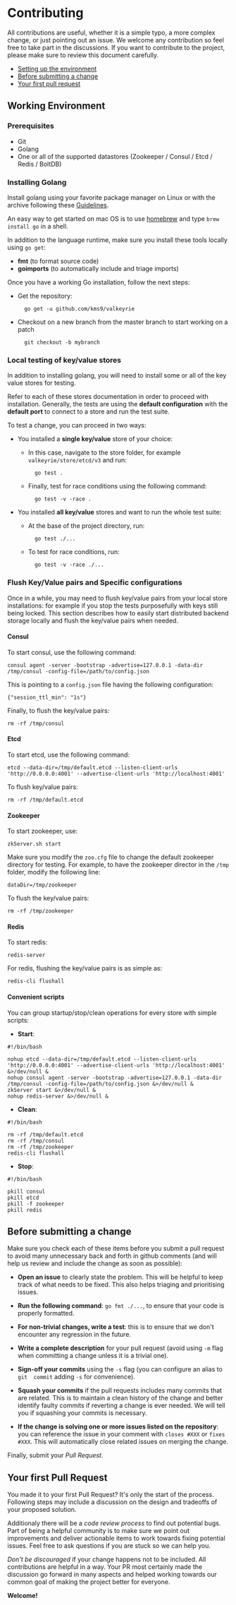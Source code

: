 # Contributing

All contributions are useful, whether it is a simple typo, a more complex change, or
just pointing out an issue. We welcome any contribution so feel free to take part in
the discussions. If you want to contribute to the project, please make sure to review
this document carefully.

- [Setting up the environment](#setting-up-the-environment)
- [Before submitting a change](#before-submitting-a-change)
- [Your first pull request](#your-first-pull-request)

## Working Environment

### Prerequisites

- Git
- Golang
- One or all of the supported datastores (Zookeeper / Consul / Etcd / Redis / BoltDB)

### Installing Golang

Install golang using your favorite package manager on Linux or with the archive
following these [Guidelines](https://golang.org/doc/install).

An easy way to get started on mac OS is to use [homebrew](https://brew.sh) and type
`brew install go` in a shell.

In addition to the language runtime, make sure you install these tools locally using
`go get`:

- **fmt** (to format source code)
- **goimports** (to automatically include and triage imports)

Once you have a working Go installation, follow the next steps:

- Get the repository:

        go get -u github.com/kms9/valkeyrie

- Checkout on a new branch from the master branch to start working on a patch

        git checkout -b mybranch

### Local testing of key/value stores

In addition to installing golang, you will need to install some or all of the key
value stores for testing.

Refer to each of these stores documentation in order to proceed with installation.
Generally, the tests are using the **default configuration** with the **default port**
to connect to a store and run the test suite.

To test a change, you can proceed in two ways:

- You installed a **single key/value** store of your choice:

    - In this case, navigate to the store folder, for example `valkeyrie/store/etcd/v3` and run:

            go test .

    - Finally, test for race conditions using the following command:

            go test -v -race .

- You installed **all key/value** stores and want to run the whole test suite:

    - At the base of the project directory, run:

            go test ./...

    - To test for race conditions, run:

            go test -v -race ./...

### Flush Key/Value pairs and Specific configurations

Once in a while, you may need to flush key/value pairs from your local store installations:
for example if you stop the tests purposefully with keys still being locked. This section
describes how to easily start distributed backend storage locally and flush the key/value
pairs when needed.

#### Consul

To start consul, use the following command:

    consul agent -server -bootstrap -advertise=127.0.0.1 -data-dir /tmp/consul -config-file=/path/to/config.json

This is pointing to a `config.json` file having the following configuration:

    {"session_ttl_min": "1s"}

Finally, to flush the key/value pairs:

    rm -rf /tmp/consul

#### Etcd

To start etcd, use the following command:

    etcd --data-dir=/tmp/default.etcd --listen-client-urls 'http://0.0.0.0:4001' --advertise-client-urls 'http://localhost:4001'

To flush key/value pairs:

    rm -rf /tmp/default.etcd

#### Zookeeper

To start zookeeper, use:

    zkServer.sh start

Make sure you modify the `zoo.cfg` file to change the default zookeeper directory for testing. For
example, to have the zookeeper director in the `/tmp` folder, modify the following line:

    dataDir=/tmp/zookeeper

To flush the key/value pairs:

    rm -rf /tmp/zookeeper

#### Redis

To start redis:

    redis-server

For redis, flushing the key/value pairs is as simple as:

    redis-cli flushall

#### Convenient scripts

You can group startup/stop/clean operations for every store with simple scripts:

- **Start**:

```
#!/bin/bash

nohup etcd --data-dir=/tmp/default.etcd --listen-client-urls 'http://0.0.0.0:4001' --advertise-client-urls 'http://localhost:4001' &>/dev/null &
nohup consul agent -server -bootstrap -advertise=127.0.0.1 -data-dir /tmp/consul -config-file=/path/to/config.json &>/dev/null &
zkServer start &>/dev/null &
nohup redis-server &>/dev/null &
```

- **Clean**:

```
#!/bin/bash

rm -rf /tmp/default.etcd
rm -rf /tmp/consul
rm -rf /tmp/zookeeper
redis-cli flushall
```

- **Stop**:

```
#!/bin/bash

pkill consul
pkill etcd
pkill -f zookeeper
pkill redis
```

## Before submitting a change

Make sure you check each of these items before you submit a pull request to avoid
many unnecessary back and forth in github comments (and will help us review and include
the change as soon as possible):

- **Open an issue** to clearly state the problem. This will be helpful to keep track
of what needs to be fixed. This also helps triaging and prioritising issues.

- **Run the following command**: `go fmt ./...`, to ensure that your code is properly
formatted.

- **For non-trivial changes, write a test**: this is to ensure that we don't encounter
any regression in the future.

- **Write a complete description** for your pull request (avoid using `-m` flag when
committing a change unless it is a trivial one).

- **Sign-off your commits** using the `-s` flag (you can configure an alias to
`git  commit` adding `-s` for convenience).

- **Squash your commits** if the pull requests includes many commits that are related.
This is to maintain a clean history of the change and better identify faulty commits
if reverting a change is ever needed. We will tell you if squashing your commits is
necessary.

- **If the change is solving one or more issues listed on the repository**: you can reference
the issue in your comment with `closes #XXX` or `fixes #XXX`. This will automatically close
related issues on merging the change.

Finally, submit your *Pull Request*.

## Your first Pull Request

You made it to your first Pull Request? It's only the start of the process.
Following steps may include a discussion on the design and tradeoffs of your
proposed solution.

Additionaly there will be a *code review process* to find out potential bugs. Part
of being a helpful community is to make sure we point out improvements and deliver
actionable items to work towards fixing potential issues. Feel free to ask questions
if you are stuck so we can help you.

*Don't be discouraged* if your change happens not to be included. All contributions
are helpful in a way. Your PR most certainly made the discussion go forward in many
aspects and helped working towards our common goal of making the project better for
everyone.

**Welcome!**